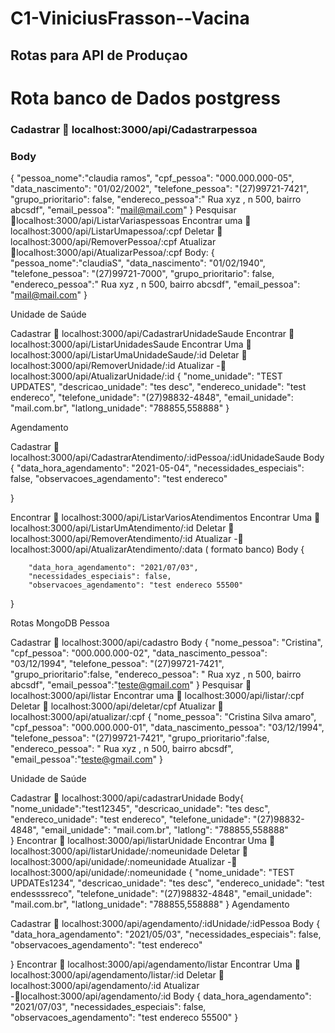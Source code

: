 # C1-ViniciusFrasson--Vacina


## Rotas para API de Produçao 
# Rota banco de Dados postgress

### Cadastrar   localhost:3000/api/Cadastrarpessoa
### Body 
{
       "pessoa_nome":"claudia ramos",
       "cpf_pessoa": "000.000.000-05",
        "data_nascimento": "01/02/2002",
        "telefone_pessoa": "(27)99721-7421",
        "grupo_prioritario": false,
        "endereco_pessoa":" Rua xyz , n 500, bairro abcsdf",
        "email_pessoa": "mail@mail.com"
}
Pesquisar localhost:3000/api/ListarVariaspessoas
Encontrar uma  localhost:3000/api/ListarUmapessoa/:cpf
Deletar  localhost:3000/api/RemoverPessoa/:cpf
Atualizar localhost:3000/api/AtualizarPessoa/:cpf
Body:
{    
       "pessoa_nome":"claudiaS",
        "data_nascimento": "01/02/1940",
        "telefone_pessoa": "(27)99721-7000",
        "grupo_prioritario": false,
        "endereco_pessoa":" Rua xyz , n 500, bairro abcsdf",
        "email_pessoa": "mail@mail.com"
}




Unidade de Saúde 

Cadastrar  localhost:3000/api/CadastrarUnidadeSaude
Encontrar  localhost:3000/api/ListarUnidadesSaude
Encontrar Uma  localhost:3000/api/ListarUmaUnidadeSaude/:id
Deletar  localhost:3000/api/RemoverUnidade/:id
Atualizar - localhost:3000/api/AtualizarUnidade/:id
{
       "nome_unidade": "TEST UPDATES",
        "descricao_unidade": "tes desc",
        "endereco_unidade": "test endereco",
        "telefone_unidade": "(27)98832-4848",
        "email_unidade": "mail.com.br",
        "latlong_unidade": "788855,558888"
}

Agendamento

Cadastrar  localhost:3000/api/CadastrarAtendimento/:idPessoa/:idUnidadeSaude
Body
{
	      "data_hora_agendamento": "2021-05-04",
        "necessidades_especiais": false,
        "observacoes_agendamento": "test endereco"
        
}

Encontrar  localhost:3000/api/ListarVariosAtendimentos
Encontrar Uma  localhost:3000/api/ListarUmAtendimento/:id
Deletar  localhost:3000/api/RemoverAtendimento/:id
Atualizar - localhost:3000/api/AtualizarAtendimento/:data               ( formato banco)
Body
{
	      
        "data_hora_agendamento": "2021/07/03",
        "necessidades_especiais": false,
        "observacoes_agendamento": "test endereco 55500"
}


Rotas MongoDB
Pessoa

Cadastrar   localhost:3000/api/cadastro
Body 
{
      "nome_pessoa": "Cristina",
        "cpf_pessoa": "000.000.000-02",
        "data_nascimento_pessoa": "03/12/1994",
        "telefone_pessoa": "(27)99721-7421",
        "grupo_prioritario":false,
        "endereco_pessoa": " Rua xyz , n 500, bairro abcsdf",
	      "email_pessoa":"teste@gmail.com"
}
Pesquisar  localhost:3000/api/listar
Encontrar uma  localhost:3000/api/listar/:cpf
Deletar  localhost:3000/api/deletar/cpf
Atualizar  localhost:3000/api/atualizar/:cpf
{
	      "nome_pessoa": "Cristina Silva amaro",
	      "cpf_pessoa": "000.000.000-01",
        "data_nascimento_pessoa": "03/12/1994",
        "telefone_pessoa": "(27)99721-7421",
        "grupo_prioritario":false,
        "endereco_pessoa": " Rua xyz , n 500, bairro abcsdf",
	      "email_pessoa":"teste@gmail.com"
}



Unidade de Saúde 

Cadastrar  localhost:3000/api/cadastrarUnidade
Body{
       "nome_unidade":"test12345",
        "descricao_unidade": "tes desc",
        "endereco_unidade": "test endereco",
        "telefone_unidade": "(27)98832-4848",
        "email_unidade": "mail.com.br",
        "latlong": "788855,558888"  
}
Encontrar  localhost:3000/api/listarUnidade
Encontrar Uma  localhost:3000/api/listarUnidade/:nomeunidade
Deletar  localhost:3000/api/unidade/:nomeunidade
Atualizar - localhost:3000/api/unidade/:nomeunidade
{
	      "nome_unidade": "TEST UPDATEs1234",
        "descricao_unidade": "tes desc",
        "endereco_unidade": "test endessssreco",
        "telefone_unidade": "(27)98832-4848",
        "email_unidade": "mail.com.br",
        "latlong_unidade": "788855,558888"
}
Agendamento

Cadastrar  localhost:3000/api/agendamento/:idUnidade/:idPessoa
 Body
{
      "data_hora_agendamento": "2021/05/03",
        "necessidades_especiais": false,
        "observacoes_agendamento": "test endereco"
        
}
Encontrar  localhost:3000/api/agendamento/listar 
Encontrar Uma  localhost:3000/api/agendamento/listar/:id
Deletar  localhost:3000/api/agendamento/:id
Atualizar -localhost:3000/api/agendamento/:id
Body
{
          data_hora_agendamento": "2021/07/03",
        "necessidades_especiais": false,
        "observacoes_agendamento": "test endereco 55500"
}





